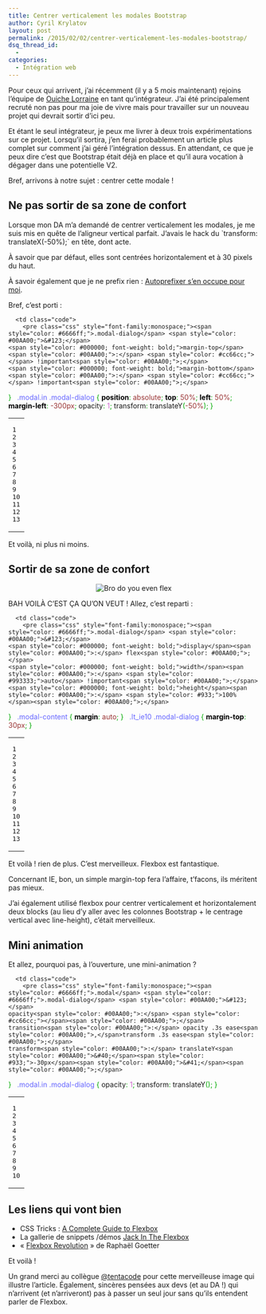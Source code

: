 ```yaml
---
title: Centrer verticalement les modales Bootstrap
author: Cyril Krylatov
layout: post
permalink: /2015/02/02/centrer-verticalement-les-modales-bootstrap/
dsq_thread_id:
  - 
categories:
  - Intégration web
---
```

<p class="is-intro">
  Pour ceux qui arrivent, j&rsquo;ai récemment (il y a 5 mois maintenant) rejoins l&rsquo;équipe de <a href="http://www.ouichelorraine.com/">Ouiche Lorraine</a> en tant qu&rsquo;intégrateur. J&rsquo;ai été principalement recruté non pas pour ma joie de vivre mais pour travailler sur un nouveau projet qui devrait sortir d&rsquo;ici peu.
</p>

<!--more-->

Et étant le seul intégrateur, je peux me livrer à deux trois expérimentations sur ce projet. Lorsqu&rsquo;il sortira, j&rsquo;en ferai probablement un article plus complet sur comment j&rsquo;ai géré l&rsquo;intégration dessus. En attendant, ce que je peux dire c&rsquo;est que Bootstrap était déjà en place et qu&rsquo;il aura vocation à dégager dans une potentielle V2.

Bref, arrivons à notre sujet : centrer cette modale !

## Ne pas sortir de sa zone de confort

Lorsque mon DA m&rsquo;a demandé de centrer verticalement les modales, je me suis mis en quête de l&rsquo;aligneur vertical parfait. J&rsquo;avais le hack du \`transform: translateX(-50%);\` en tête, dont acte.

À savoir que par défaut, elles sont centrées horizontalement et à 30 pixels du haut.

À savoir également que je ne prefix rien : <a href="http://putaindecode.fr/posts/css/mise-en-place-autoprefixer/" target="_blank">Autoprefixer s&rsquo;en occupe pour moi</a>.

Bref, c&rsquo;est porti :

<div class="wp_syntax">
  <table>
    <tr>
      <td class="line_numbers">
        <pre>1
2
3
4
5
6
7
8
9
10
11
12
13
</pre>
      </td>
      
      <td class="code">
        <pre class="css" style="font-family:monospace;"><span style="color: #6666ff;">.modal-dialog</span> <span style="color: #00AA00;">&#123;</span>
    <span style="color: #000000; font-weight: bold;">margin-top</span><span style="color: #00AA00;">:</span> <span style="color: #cc66cc;"></span> !important<span style="color: #00AA00;">;</span>
    <span style="color: #000000; font-weight: bold;">margin-bottom</span><span style="color: #00AA00;">:</span> <span style="color: #cc66cc;"></span> !important<span style="color: #00AA00;">;</span>
<span style="color: #00AA00;">&#125;</span>
&nbsp;
<span style="color: #6666ff;">.modal</span><span style="color: #6666ff;">.in</span> <span style="color: #6666ff;">.modal-dialog</span> <span style="color: #00AA00;">&#123;</span>
    <span style="color: #000000; font-weight: bold;">position</span><span style="color: #00AA00;">:</span> <span style="color: #993333;">absolute</span><span style="color: #00AA00;">;</span>
    <span style="color: #000000; font-weight: bold;">top</span><span style="color: #00AA00;">:</span> <span style="color: #933;">50%</span><span style="color: #00AA00;">;</span>
    <span style="color: #000000; font-weight: bold;">left</span><span style="color: #00AA00;">:</span> <span style="color: #933;">50%</span><span style="color: #00AA00;">;</span>
    <span style="color: #000000; font-weight: bold;">margin-left</span><span style="color: #00AA00;">:</span> <span style="color: #933;">-300px</span><span style="color: #00AA00;">;</span>
    opacity<span style="color: #00AA00;">:</span> <span style="color: #cc66cc;">1</span><span style="color: #00AA00;">;</span>
    transform<span style="color: #00AA00;">:</span> translateY<span style="color: #00AA00;">&#40;</span><span style="color: #933;">-50%</span><span style="color: #00AA00;">&#41;</span><span style="color: #00AA00;">;</span>
<span style="color: #00AA00;">&#125;</span></pre>
      </td>
    </tr>
  </table>
</div>

Et voilà, ni plus ni moins.

## Sortir de sa zone de confort

<p style="text-align: center;">
  <img src="http://cdn.meme.am/instances/56735260.jpg" alt="Bro do you even flex" />
</p>

BAH VOILÀ C&rsquo;EST ÇA QU&rsquo;ON VEUT ! Allez, c&rsquo;est reparti :

<div class="wp_syntax">
  <table>
    <tr>
      <td class="line_numbers">
        <pre>1
2
3
4
5
6
7
8
9
10
11
12
13
</pre>
      </td>
      
      <td class="code">
        <pre class="css" style="font-family:monospace;"><span style="color: #6666ff;">.modal-dialog</span> <span style="color: #00AA00;">&#123;</span>
    <span style="color: #000000; font-weight: bold;">display</span><span style="color: #00AA00;">:</span> flex<span style="color: #00AA00;">;</span>
    <span style="color: #000000; font-weight: bold;">width</span><span style="color: #00AA00;">:</span> <span style="color: #993333;">auto</span> !important<span style="color: #00AA00;">;</span>
    <span style="color: #000000; font-weight: bold;">height</span><span style="color: #00AA00;">:</span> <span style="color: #933;">100%</span><span style="color: #00AA00;">;</span>
<span style="color: #00AA00;">&#125;</span>
&nbsp;
<span style="color: #6666ff;">.modal-content</span> <span style="color: #00AA00;">&#123;</span>
    <span style="color: #000000; font-weight: bold;">margin</span><span style="color: #00AA00;">:</span> <span style="color: #993333;">auto</span><span style="color: #00AA00;">;</span>
<span style="color: #00AA00;">&#125;</span>
&nbsp;
<span style="color: #6666ff;">.lt_ie10</span> <span style="color: #6666ff;">.modal-dialog</span> <span style="color: #00AA00;">&#123;</span>
  <span style="color: #000000; font-weight: bold;">margin-top</span><span style="color: #00AA00;">:</span> <span style="color: #933;">30px</span><span style="color: #00AA00;">;</span>
<span style="color: #00AA00;">&#125;</span></pre>
      </td>
    </tr>
  </table>
</div>

Et voilà ! rien de plus. C&rsquo;est merveilleux. Flexbox est fantastique.

Concernant IE, bon, un simple margin-top fera l&rsquo;affaire, t&rsquo;facons, ils méritent pas mieux.

J&rsquo;ai également utilisé flexbox pour centrer verticalement et horizontalement deux blocks (au lieu d&rsquo;y aller avec les colonnes Bootstrap + le centrage vertical avec line-height), c&rsquo;était merveilleux.

## Mini animation

Et allez, pourquoi pas, à l&rsquo;ouverture, une mini-animation ?

<div class="wp_syntax">
  <table>
    <tr>
      <td class="line_numbers">
        <pre>1
2
3
4
5
6
7
8
9
10
</pre>
      </td>
      
      <td class="code">
        <pre class="css" style="font-family:monospace;"><span style="color: #6666ff;">.modal</span> <span style="color: #6666ff;">.modal-dialog</span> <span style="color: #00AA00;">&#123;</span>
    opacity<span style="color: #00AA00;">:</span> <span style="color: #cc66cc;"></span><span style="color: #00AA00;">;</span>
    transition<span style="color: #00AA00;">:</span> opacity .3s ease<span style="color: #00AA00;">,</span>transform .3s ease<span style="color: #00AA00;">;</span>
    transform<span style="color: #00AA00;">:</span> translateY<span style="color: #00AA00;">&#40;</span><span style="color: #933;">-30px</span><span style="color: #00AA00;">&#41;</span><span style="color: #00AA00;">;</span>
<span style="color: #00AA00;">&#125;</span>
&nbsp;
<span style="color: #6666ff;">.modal</span><span style="color: #6666ff;">.in</span> <span style="color: #6666ff;">.modal-dialog</span> <span style="color: #00AA00;">&#123;</span>
    opacity<span style="color: #00AA00;">:</span> <span style="color: #cc66cc;">1</span><span style="color: #00AA00;">;</span>
    transform<span style="color: #00AA00;">:</span> translateY<span style="color: #00AA00;">&#40;</span><span style="color: #cc66cc;"></span><span style="color: #00AA00;">&#41;</span><span style="color: #00AA00;">;</span>
<span style="color: #00AA00;">&#125;</span></pre>
      </td>
    </tr>
  </table>
</div>

## Les liens qui vont bien

  * CSS Tricks : [A Complete Guide to Flexbox][1]
  * La gallerie de snippets /démos [Jack In The Flexbox][2]
  * &laquo;&nbsp;[Flexbox Revolution][3]&nbsp;&raquo; de Raphaël Goetter

Et voilà !

Un grand merci au collègue [@tentacode][4] pour cette merveilleuse image qui illustre l&rsquo;article. Également, sincères pensées aux devs (et au DA !) qui n&rsquo;arrivent (et n&rsquo;arriveront) pas à passer un seul jour sans qu&rsquo;ils entendent parler de Flexbox.

 [1]: http://css-tricks.com/snippets/css/a-guide-to-flexbox/
 [2]: http://jackintheflexbox.tumblr.com/
 [3]: https://speakerdeck.com/goetter/flexbox-revolution
 [4]: http://twitter.com/tentacode